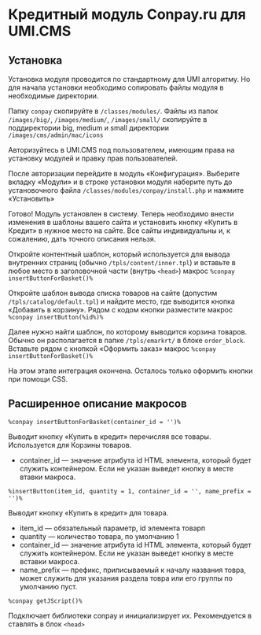 Кредитный модуль Conpay.ru для UMI.CMS
======================================

## Установка

Установка модуля проводится по стандартному для UMI алгоритму. Но для начала установки необходимо сопировать файлы модуля в необходимые директории.

Папку `conpay` скопируйте в `/classes/modules/`.
Файлы из папок `/images/big/`, `/images/medium/`, `/images/small/` скопируйте в поддиректории big, medium и small директории `/images/cms/admin/mac/icons`

Авторизуйтесь в UMI.CMS под пользователем, имеющим права на установку модулей и правку прав пользователей.

После авторизации перейдите в модуль «Конфигурация». Выберите вкладку «Модули» и в строке установки модуля наберите путь до установочного файла `/classes/modules/conpay/install.php` и нажмите «Установить»

Готово! Модуль установлен в систему. Теперь необходимо внести изменения в шаблоны вашего сайта и установить кнопку «Купить в Кредит» в нужное место на сайте. Все сайты индивидуальны и, к сожалению, дать точного описания нельзя.

Откройте контентный шаблон, который используется для вывода внутренних страниц (обычно `/tpls/content/inner.tpl`) и вставьте в любое место в заголовочной части (внутрь `<head>`) макрос
```%conpay insertButtonForBasket()%```

Откройте шаблон вывода списка товаров на сайте (допустим `/tpls/catalog/default.tpl`) и найдите место, где выводится кнопка «Добавить в корзину». Рядом с кодом кнопки разместите макрос
```%conpay insertButton(%id%)%```

Далее нужно найти шаблон, по которому выводится корзина товаров. Обычно он располагается в папке `/tpls/emarkrt/` в блоке `order_block`. Вставьте рядом с кнопкой «Оформить заказ» макрос
```%conpay insertButtonForBasket()%```

На этом этапе интеграция окончена. Осталось только оформить кнопки при помощи CSS.

## Расширенное описание макросов

```%conpay insertButtonForBasket(container_id = '')%```

Выводит кнопку «Купить в кредит» перечисляя все товары. Используется для Корзины товаров.
- container_id — значение атрибута id HTML элемента, который будет служить контейнером. Если не указан выведет кнопку в месте втавки макроса.

```%insertButton(item_id, quantity = 1, container_id = '', name_prefix = '')%```

Выводит кнопку «Купить в кредит» для товара.
- item_id — обязательный параметр, id элемента товарп
- quantity — количество товара, по умолчанию 1
- container_id — значение атрибута id HTML элемента, который будет служить контейнером. Если не указан выведет кнопку в месте вставки макроса.
- name_prefix — префикс, приписываемый к началу названия товра, может служить для указания раздела товра или его группы по умолчанию пуст.

```%conpay getJScript()%```

Подключает библиотеки conpay и инициализирует их. Рекомендуется в ставлять в блок `<head>`
